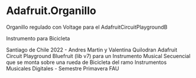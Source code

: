 # Adafruit.Organillo
Organillo regulado con Voltage para el AdafruitCircuitPlaygroundB

Instrumento para Bicicleta

Santiago de Chile 2022 - Andres Martin y Valentina Quilodran
Adafruit Circuit Playground Bluefruit (lib v7) 
para un Instrumento Musical Secuencial que se monta sobre una rueda de Bicicleta del ramo Instrumentos Musicales Digitales - Semestre Primavera FAU
